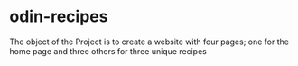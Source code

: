 # odin-recipes
The object of the Project is to create a website with four pages; one for the home page and three others for three unique recipes